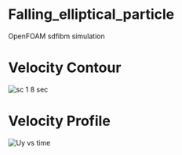 # Falling_elliptical_particle
OpenFOAM sdfibm simulation
# Velocity Contour
![sc 1 8 sec](https://github.com/user-attachments/assets/dc9f868f-16e9-4cff-b179-82f11a5509ed)
# Velocity Profile
![Uy vs time](https://github.com/user-attachments/assets/51d4295c-1a2e-42bd-9ac9-5999cb6f4d2b)
